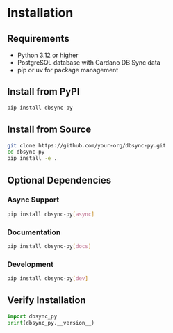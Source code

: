 # Installation

## Requirements

- Python 3.12 or higher
- PostgreSQL database with Cardano DB Sync data
- pip or uv for package management

## Install from PyPI

```bash
pip install dbsync-py
```

## Install from Source

```bash
git clone https://github.com/your-org/dbsync-py.git
cd dbsync-py
pip install -e .
```

## Optional Dependencies

### Async Support
```bash
pip install dbsync-py[async]
```

### Documentation
```bash
pip install dbsync-py[docs]
```

### Development
```bash
pip install dbsync-py[dev]
```

## Verify Installation

```python
import dbsync_py
print(dbsync_py.__version__)
```
